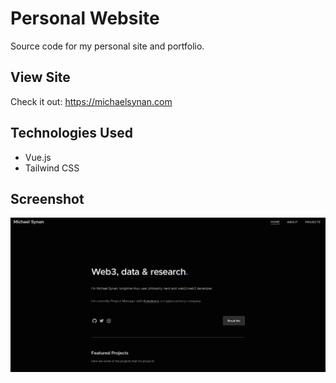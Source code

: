 
# Personal Website
Source code for my personal site and portfolio. 

## View Site
Check it out: https://michaelsynan.com

## Technologies Used
- Vue.js
- Tailwind CSS

## Screenshot

![Hero](https://raw.githubusercontent.com/letsbecomehuman/personalsite/main/src/assets/preview.png)

